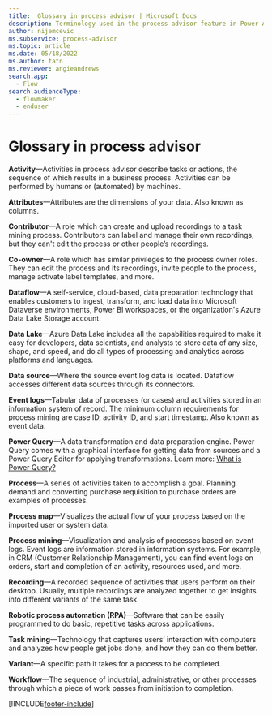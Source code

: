 ```yaml
---
title:  Glossary in process advisor | Microsoft Docs
description: Terminology used in the process advisor feature in Power Automate.
author: nijemcevic 
ms.subservice: process-advisor
ms.topic: article
ms.date: 05/18/2022
ms.author: tatn
ms.reviewer: angieandrews
search.app: 
  - Flow
search.audienceType: 
  - flowmaker
  - enduser
---
```


# Glossary in process advisor

**Activity**&mdash;Activities in process advisor describe tasks or actions, the sequence of which results in a business process. Activities can be performed by humans or (automated) by machines.

**Attributes**&mdash;Attributes are the dimensions of your data. Also known as columns.

**Contributor**&mdash;A role which can create and upload recordings to a task mining process. Contributors can label and manage their own recordings, but they can't edit the process or other people’s recordings.

**Co-owner**&mdash;A role which has similar privileges to the process owner roles. They can edit the process and its recordings, invite people to the process, manage activate label templates, and more. 

**Dataflow**&mdash;A self-service, cloud-based, data preparation technology that enables customers to ingest, transform, and load data into Microsoft Dataverse environments, Power BI workspaces, or the organization's Azure Data Lake Storage account.

**Data Lake**&mdash;Azure Data Lake includes all the capabilities required to make it easy for developers, data scientists, and analysts to store data of any size, shape, and speed, and do all types of processing and analytics across platforms and languages.

**Data source**&mdash;Where the source event log data is located. Dataflow accesses different data sources through its connectors.

**Event logs**&mdash;Tabular data of processes (or cases) and activities stored in an information system of record. The minimum column requirements for process mining are case ID, activity ID, and start timestamp. Also known as event data.

**Power Query**&mdash;A data transformation and data preparation engine. Power Query comes with a graphical interface for getting data from sources and a Power Query Editor for applying transformations. Learn more: [What is Power Query?](/power-query/power-query-what-is-power-query)

**Process**&mdash;A series of activities taken to accomplish a goal. Planning demand and converting purchase requisition to purchase orders are examples of processes. 

**Process map**&mdash;Visualizes the actual flow of your process based on the imported user or system data.

**Process mining**&mdash;Visualization and analysis of processes based on event logs. Event logs are information stored in information systems. For example, in CRM (Customer Relationship Management), you can find event logs on orders, start and completion of an activity, resources used, and more.

**Recording**&mdash;A recorded sequence of activities that users perform on their desktop. Usually, multiple recordings are analyzed together to get insights into different variants of the same task.

**Robotic process automation (RPA)**&mdash;Software that can be easily programmed to do basic, repetitive tasks across applications.

**Task mining**&mdash;Technology that captures users’ interaction with computers and analyzes how people get jobs done, and how they can do them better.

**Variant**&mdash;A specific path it takes for a process to be completed.

**Workflow**&mdash;The sequence of industrial, administrative, or other processes through which a piece of work passes from initiation to completion.

[!INCLUDE[footer-include](includes/footer-banner.md)]
